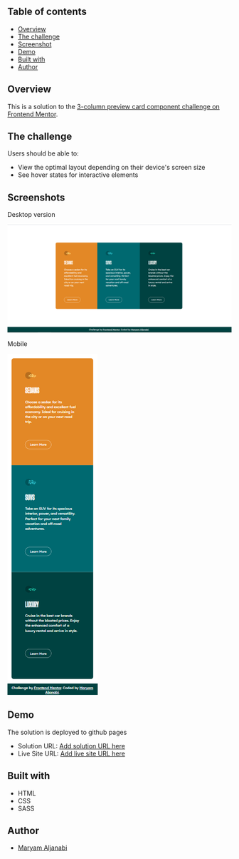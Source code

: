 ## Table of contents

- [Overview](#overview)
- [The challenge](#the-challenge)
- [Screenshot](#screenshot)
- [Demo](#demo)
- [Built with](#built-with)
- [Author](#author)

## Overview

This is a solution to the [3-column preview card component challenge on Frontend Mentor](https://www.frontendmentor.io/challenges/3column-preview-card-component-pH92eAR2-).

## The challenge

Users should be able to:

- View the optimal layout depending on their device's screen size
- See hover states for interactive elements

## Screenshots

Desktop version

![Desktop screenshot](./screenshot-desktop.png)

Mobile

![Mobile screenshot](./screenshot-mobile.png)

## Demo

The solution is deployed to github pages

- Solution URL: [Add solution URL here](https://your-solution-url.com)
- Live Site URL: [Add live site URL here](https://your-live-site-url.com)

## Built with

- HTML
- CSS
- SASS

## Author

- [Maryam Aljanabi](https://github.com/maryamaljanabi)

